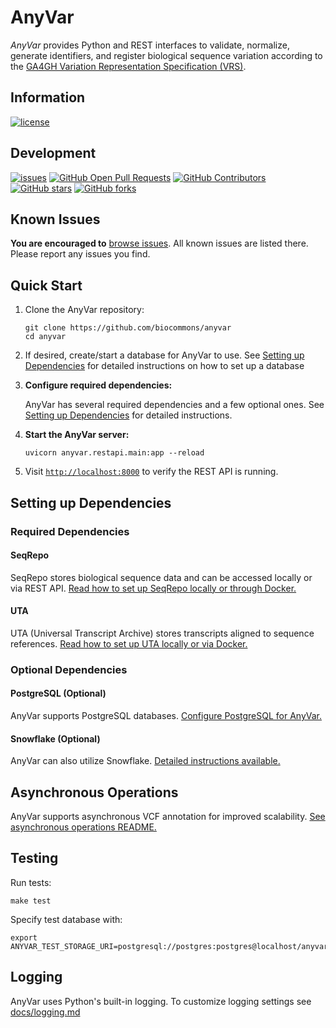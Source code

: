 # AnyVar

_AnyVar_ provides Python and REST interfaces to validate, normalize, generate identifiers, and register biological sequence variation according to the [GA4GH Variation Representation Specification (VRS)](https://github.com/ga4gh/vrs).

## Information

[![license](https://img.shields.io/badge/license-Apache-green)](https://github.com/biocommons/anyvar/blob/main/LICENSE)

## Development

[![issues](https://img.shields.io/github/issues-raw/biocommons/anyvar.svg)](https://github.com/biocommons/anyvar/issues)
[![GitHub Open Pull Requests](https://img.shields.io/github/issues-pr/biocommons/anyvar.svg)](https://github.com/biocommons/anyvar/pull/) [![GitHub Contributors](https://img.shields.io/github/contributors/biocommons/anyvar.svg)](https://github.com/biocommons/anyvar/graphs/contributors/) [![GitHub stars](https://img.shields.io/github/stars/biocommons/anyvar.svg?style=social&label=Stars)](https://github.com/biocommons/anyvar/stargazers) [![GitHub forks](https://img.shields.io/github/forks/biocommons/anyvar.svg?style=social&label=Forks)](https://github.com/biocommons/anyvar/network)

## Known Issues

**You are encouraged to** [browse issues](https://github.com/biocommons/anyvar/issues). All known issues are listed there. Please report any issues you find.

## Quick Start

1. Clone the AnyVar repository:

	```shell
	git clone https://github.com/biocommons/anyvar
	cd anyvar
	```
2. If desired, create/start a database for AnyVar to use. See [Setting up Dependencies](#setting-up-dependencies) for detailed instructions on how to set up a database

3. **Configure required dependencies:**

	AnyVar has several required dependencies and a few optional ones. See [Setting up Dependencies](#setting-up-dependencies) for detailed instructions.



<!--
	- Point `ANYVAR_STORAGE_URI` to an available database if you configured one in step 2. If you prefer to run AnyVar without a database backend (e.g., for lightweight testing), set this to `null`
	- Set `SEQREPO_DATAPROXY_URI` to local SeqRepo files or to a REST service instance

	Example:

	```shell
	export ANYVAR_STORAGE_URI=postgresql://anyvar:anyvar-pw@localhost:5432/anyvar
	export SEQREPO_DATAPROXY_URI=seqrepo+file:///usr/local/share/seqrepo/2024-12-20
	```
	See [Setting up Dependencies](#setting-up-dependencies) for detailed instructions regarding setting up environment variables -->

4. **Start the AnyVar server:**

	```shell
	uvicorn anyvar.restapi.main:app --reload
	```

5. Visit [`http://localhost:8000`](http://localhost:8000) to verify the REST API is running.

## Setting up Dependencies

### Required Dependencies

#### SeqRepo

SeqRepo stores biological sequence data and can be accessed locally or via REST API. [Read how to set up SeqRepo locally or through Docker.](docs/seqrepo.md)

#### UTA

UTA (Universal Transcript Archive) stores transcripts aligned to sequence references. [Read how to set up UTA locally or via Docker.](docs/uta.md)

### Optional Dependencies

#### PostgreSQL (Optional)

AnyVar supports PostgreSQL databases. [Configure PostgreSQL for AnyVar.](docs/postgres.md)

#### Snowflake (Optional)

AnyVar can also utilize Snowflake. [Detailed instructions available.](docs/snowflake.md)

## Asynchronous Operations

AnyVar supports asynchronous VCF annotation for improved scalability. [See asynchronous operations README.](docs/async.md)

## Testing

Run tests:

```shell
make test
```

Specify test database with:

```shell
export ANYVAR_TEST_STORAGE_URI=postgresql://postgres:postgres@localhost/anyvar_test
```

## Logging

AnyVar uses Python's built-in logging. To customize logging settings see [docs/logging.md](docs/logging.md)

